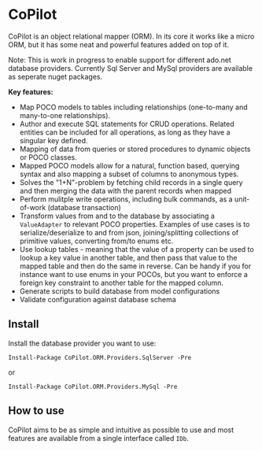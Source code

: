 # CoPilot

CoPilot is an object relational mapper (ORM). In its core it works like a micro ORM, but it has some neat and powerful features added on top of it. 

Note: This is work in progress to enable support for different ado.net database providers. Currently Sql Server and MySql providers are available as seperate nuget packages.

**Key features:**  
* Map POCO models to tables including relationships (one-to-many and many-to-one relationships). 
* Author and execute SQL statements for CRUD operations. Related entities can be included for all operations, as long as they have a singular key defined. 
* Mapping of data from queries or stored procedures to dynamic objects or POCO classes. 
* Mapped POCO models allow for a natural, function based, querying syntax and also mapping a subset of columns to anonymous types.
* Solves the "1+N"-problem by fetching child records in a single query and then merging the data with the parent records when mapped
* Perform mulitple write operations, including bulk commands, as a unit-of-work (database transaction)
* Transform values from and to the database by associating a `ValueAdapter` to relevant POCO properties. Examples of use cases is to serialize/deserialize to and from json, joining/splitting collections of primitive values, converting from/to enums etc.
* Use lookup tables - meaning that the value of a property can be used to lookup a key value in another table, and then pass that value to the mapped table and then do the same in reverse. Can be handy if you for instance want to use enums in your POCOs, but you want to enforce a foreign key constraint to another table for the mapped column.
* Generate scripts to build database from model configurations
* Validate configuration against database schema

## Install
Install the database provider you want to use:

```
Install-Package CoPilot.ORM.Providers.SqlServer -Pre
```
or

```
Install-Package CoPilot.ORM.Providers.MySql -Pre
```
## How to use
CoPilot aims to be as simple and intuitive as possible to use and most features are available from a single interface called `IDb`. 

